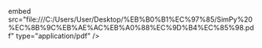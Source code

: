 embed src="file:///C:/Users/User/Desktop/%EB%B0%B1%EC%97%85/SimPy%20%EC%8B%9C%EB%AE%AC%EB%A0%88%EC%9D%B4%EC%85%98.pdf" type="application/pdf" />
